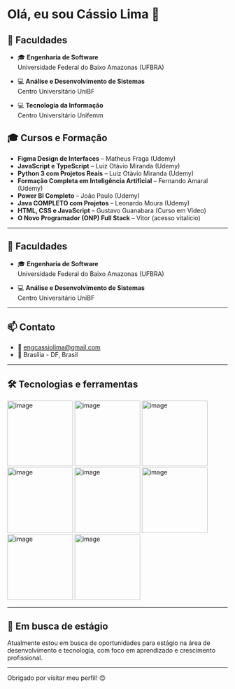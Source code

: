 # Olá, eu sou Cássio Lima 👋

## 🏫 Faculdades

- 🎓 **Engenharia de Software**  
  Universidade Federal do Baixo Amazonas (UFBRA)

- 💻 **Análise e Desenvolvimento de Sistemas**  
  Centro Universitário UniBF

- 💻 **Tecnologia da Informação**  
  Centro Universitário Unifemm


## 🎓 Cursos e Formação

- **Figma Design de Interfaces** – Matheus Fraga (Udemy)  
- **JavaScript e TypeScript** – Luiz Otávio Miranda (Udemy)  
- **Python 3 com Projetos Reais** – Luiz Otávio Miranda (Udemy)  
- **Formação Completa em Inteligência Artificial** – Fernando Amaral (Udemy)  
- **Power BI Completo** – João Paulo (Udemy)  
- **Java COMPLETO com Projetos** – Leonardo Moura (Udemy)  
- **HTML, CSS e JavaScript** – Gustavo Guanabara (Curso em Vídeo)  
- **O Novo Programador (ONP) Full Stack** – Vitor (acesso vitalício)

---

## 🏫 Faculdades

- 🎓 **Engenharia de Software**  
  Universidade Federal do Baixo Amazonas (UFBRA)

- 💻 **Análise e Desenvolvimento de Sistemas**  
  Centro Universitário UniBF

---

## 📫 Contato

- 📧 engcassiolima@gmail.com  
- 📍 Brasília - DF, Brasil  

---

## 🛠️ Tecnologias e ferramentas



<img width="150" height="150" alt="image" src="https://github.com/user-attachments/assets/d8e14484-f919-49fa-b05a-0ac9c860c762" />
<img width="150" height="150" alt="image" src="https://github.com/user-attachments/assets/9399cd6d-2069-42b3-a975-7265fb44bbd7" />
<img width="150" height="150" alt="image" src="https://github.com/user-attachments/assets/935d3ff8-3c29-4b9b-94d3-8cb1a1e81a65" /> <br>

<img width="150" height="150" alt="image" src="https://github.com/user-attachments/assets/8fc20356-08b9-4947-80d9-b3770d2885e5" />
<img width="150" height="150" alt="image" src="https://github.com/user-attachments/assets/eff9f020-b4e3-4601-a5fc-a21e2353036f" />
<img width="150" height="150" alt="image" src="https://github.com/user-attachments/assets/66c9a3b2-706e-477c-9dc0-3c2228ba8926" /> <br>

<img width="150" height="150" alt="image" src="https://github.com/user-attachments/assets/e6840f75-f127-494a-9aad-ce0c968a368e" />
<img width="150" height="150" alt="image" src="https://github.com/user-attachments/assets/bdeaa990-57d9-49ef-a771-6adb508f97d0" />


---

## 🚀 Em busca de estágio

Atualmente estou em busca de oportunidades para estágio na área de desenvolvimento e tecnologia, com foco em aprendizado e crescimento profissional.

---

Obrigado por visitar meu perfil! 😊


<!--
**Cassiowelison/Cassiowelison** is a ✨ _special_ ✨ repository because its `README.md` (this file) appears on your GitHub profile.

Here are some ideas to get you started:

- 🔭 I’m currently working on ...
- 🌱 I’m currently learning ...
- 👯 I’m looking to collaborate on ...
- 🤔 I’m looking for help with ...
- 💬 Ask me about ...
- 📫 How to reach me: ...
- 😄 Pronouns: ...
- ⚡ Fun fact: ...
-->
